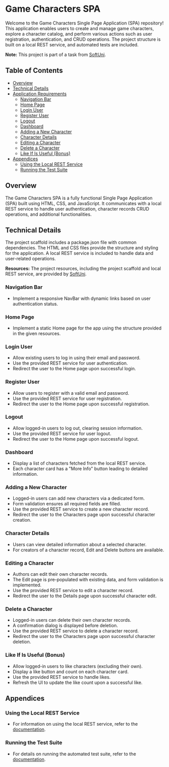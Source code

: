 # Game Characters SPA

Welcome to the Game Characters Single Page Application (SPA) repository! This application enables users to create and manage game characters, explore a character catalog, and perform various actions such as user registration, authentication, and CRUD operations. The project structure is built on a local REST service, and automated tests are included.

**Note:** This project is part of a task from [SoftUni](https://softuni.org/).

## Table of Contents
- [Overview](#overview)
- [Technical Details](#technical-details)
- [Application Requirements](#application-requirements)
   - [Navigation Bar](#navigation-bar)
   - [Home Page](#home-page)
   - [Login User](#login-user)
   - [Register User](#register-user)
   - [Logout](#logout)
   - [Dashboard](#dashboard)
   - [Adding a New Character](#adding-a-new-character)
   - [Character Details](#character-details)
   - [Editing a Character](#editing-a-character)
   - [Delete a Character](#delete-a-character)
   - [Like If Is Useful (Bonus)](#like-if-is-useful-bonus)
- [Appendices](#appendices)
   - [Using the Local REST Service](#using-the-local-rest-service)
   - [Running the Test Suite](#running-the-test-suite)

## Overview
The Game Characters SPA is a fully functional Single Page Application (SPA) built using HTML, CSS, and JavaScript. It communicates with a local REST service to handle user authentication, character records CRUD operations, and additional functionalities.

## Technical Details
The project scaffold includes a package.json file with common dependencies. The HTML and CSS files provide the structure and styling for the application. A local REST service is included to handle data and user-related operations.

**Resources:** The project resources, including the project scaffold and local REST service, are provided by [SoftUni](https://softuni.bg/).

### Navigation Bar
- Implement a responsive NavBar with dynamic links based on user authentication status.

### Home Page
- Implement a static Home page for the app using the structure provided in the given resources.

### Login User
- Allow existing users to log in using their email and password.
- Use the provided REST service for user authentication.
- Redirect the user to the Home page upon successful login.

### Register User
- Allow users to register with a valid email and password.
- Use the provided REST service for user registration.
- Redirect the user to the Home page upon successful registration.

### Logout
- Allow logged-in users to log out, clearing session information.
- Use the provided REST service for user logout.
- Redirect the user to the Home page upon successful logout.

### Dashboard
- Display a list of characters fetched from the local REST service.
- Each character card has a "More Info" button leading to detailed information.

### Adding a New Character
- Logged-in users can add new characters via a dedicated form.
- Form validation ensures all required fields are filled.
- Use the provided REST service to create a new character record.
- Redirect the user to the Characters page upon successful character creation.

### Character Details
- Users can view detailed information about a selected character.
- For creators of a character record, Edit and Delete buttons are available.

### Editing a Character
- Authors can edit their own character records.
- The Edit page is pre-populated with existing data, and form validation is implemented.
- Use the provided REST service to edit a character record.
- Redirect the user to the Details page upon successful character edit.

### Delete a Character
- Logged-in users can delete their own character records.
- A confirmation dialog is displayed before deletion.
- Use the provided REST service to delete a character record.
- Redirect the user to the Characters page upon successful character deletion.

### Like If Is Useful (Bonus)
- Allow logged-in users to like characters (excluding their own).
- Display a like button and count on each character card.
- Use the provided REST service to handle likes.
- Refresh the UI to update the like count upon a successful like.

## Appendices

### Using the Local REST Service
- For information on using the local REST service, refer to the [documentation](#).

### Running the Test Suite
- For details on running the automated test suite, refer to the [documentation](#).
